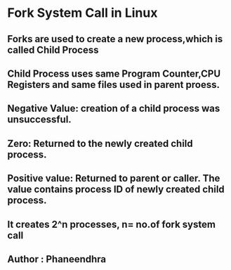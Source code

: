 # Fork System Call in Linux

## Forks are used to create a new process,which is called Child Process
## Child Process uses same Program Counter,CPU Registers and same files used in parent proess.

## Negative Value: creation of a child process was unsuccessful.
## Zero: Returned to the newly created child process.
## Positive value: Returned to parent or caller. The value contains process ID of newly created child process.

## It creates 2^n processes, n= no.of fork system call

## Author : Phaneendhra
